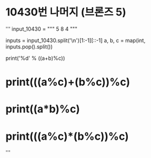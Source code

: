 # 10430번 나머지 (브론즈 5)
'''
input_10430 = """
5 8 4
"""

inputs = input_10430.split('\n')[1:-1][::-1]
a, b, c = map(int, inputs.pop().split())

print('%d' % ((a+b)%c))
# print(((a%c)+(b%c))%c)
# print((a*b)%c)
# print(((a%c)*(b%c))%c)
'''
